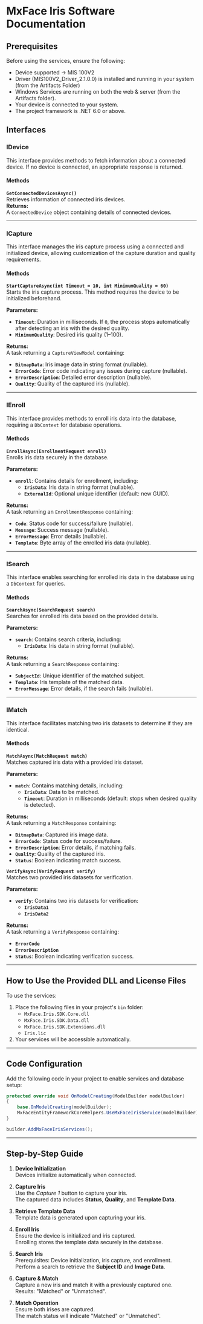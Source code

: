 # MxFace Iris Software Documentation

## **Prerequisites**
Before using the services, ensure the following:

- Device supported -> MIS 100V2
- Driver (MIS100V2_Driver_2.1.0.0) is installed and running in your system (from the Artifacts Folder)
- Windows Services are running on both the web & server (from the Artifacts folder).
- Your device is connected to your system.
- The project framework is .NET 6.0 or above.

## Interfaces

### **IDevice**

This interface provides methods to fetch information about a connected device. If no device is connected, an appropriate response is returned.

#### **Methods**

**`GetConnectedDevicesAsync()`**  
Retrieves information of connected iris devices.  
**Returns:**  
A `ConnectedDevice` object containing details of connected devices.

---

### **ICapture**

This interface manages the iris capture process using a connected and initialized device, allowing customization of the capture duration and quality requirements.

#### **Methods**

**`StartCaptureAsync(int Timeout = 10, int MinimumQuality = 60)`**  
Starts the iris capture process. This method requires the device to be initialized beforehand.  

**Parameters:**
- **`Timeout`**: Duration in milliseconds. If `0`, the process stops automatically after detecting an iris with the desired quality.
- **`MinimumQuality`**: Desired iris quality (1–100).

**Returns:**  
A task returning a `CaptureViewModel` containing:
- **`BitmapData`**: Iris image data in string format (nullable).
- **`ErrorCode`**: Error code indicating any issues during capture (nullable).
- **`ErrorDescription`**: Detailed error description (nullable).
- **`Quality`**: Quality of the captured iris (nullable).

---

### **IEnroll<TContext>**

This interface provides methods to enroll iris data into the database, requiring a `DbContext` for database operations.

#### **Methods**

**`EnrollAsync(EnrollmentRequest enroll)`**  
Enrolls iris data securely in the database.

**Parameters:**
- **`enroll`**: Contains details for enrollment, including:
  - **`IrisData`**: Iris data in string format (nullable).
  - **`ExternalId`**: Optional unique identifier (default: new GUID).

**Returns:**  
A task returning an `EnrollmentResponse` containing:
- **`Code`**: Status code for success/failure (nullable).
- **`Message`**: Success message (nullable).
- **`ErrorMessage`**: Error details (nullable).
- **`Template`**: Byte array of the enrolled iris data (nullable).

---

### **ISearch<TContext>**

This interface enables searching for enrolled iris data in the database using a `DbContext` for queries.

#### **Methods**

**`SearchAsync(SearchRequest search)`**  
Searches for enrolled iris data based on the provided details.

**Parameters:**
- **`search`**: Contains search criteria, including:
  - **`IrisData`**: Iris data in string format (nullable).

**Returns:**  
A task returning a `SearchResponse` containing:
- **`SubjectId`**: Unique identifier of the matched subject.
- **`Template`**: Iris template of the matched data.
- **`ErrorMessage`**: Error details, if the search fails (nullable).

---

### **IMatch**

This interface facilitates matching two iris datasets to determine if they are identical.

#### **Methods**

**`MatchAsync(MatchRequest match)`**  
Matches captured iris data with a provided iris dataset.

**Parameters:**
- **`match`**: Contains matching details, including:
  - **`IrisData`**: Data to be matched.
  - **`Timeout`**: Duration in milliseconds (default: stops when desired quality is detected).

**Returns:**  
A task returning a `MatchResponse` containing:
- **`BitmapData`**: Captured iris image data.
- **`ErrorCode`**: Status code for success/failure.
- **`ErrorDescription`**: Error details, if matching fails.
- **`Quality`**: Quality of the captured iris.
- **`Status`**: Boolean indicating match success.

**`VerifyAsync(VerifyRequest verify)`**  
Matches two provided iris datasets for verification.

**Parameters:**
- **`verify`**: Contains two iris datasets for verification:
  - **`IrisData1`**
  - **`IrisData2`**

**Returns:**  
A task returning a `VerifyResponse` containing:
- **`ErrorCode`**
- **`ErrorDescription`**
- **`Status`**: Boolean indicating verification success.

---

## How to Use the Provided DLL and License Files

To use the services:
1. Place the following files in your project's `bin` folder:
   - `MxFace.Iris.SDK.Core.dll`
   - `MxFace.Iris.SDK.Data.dll`
   - `MxFace.Iris.SDK.Extensions.dll`
   - `Iris.lic`
2. Your services will be accessible automatically.

---

## Code Configuration

Add the following code in your project to enable services and database setup:

```csharp
protected override void OnModelCreating(ModelBuilder modelBuilder)
{
    base.OnModelCreating(modelBuilder);
    MxFaceEntityFrameworkCoreHelpers.UseMxFaceIrisService(modelBuilder);
}

builder.AddMxFaceIrisServices();
```

---

## Step-by-Step Guide

1. **Device Initialization**  
   Devices initialize automatically when connected.

2. **Capture Iris**  
   Use the *Capture 1* button to capture your iris.  
   The captured data includes **Status**, **Quality**, and **Template Data**.

3. **Retrieve Template Data**  
   Template data is generated upon capturing your iris.

4. **Enroll Iris**  
   Ensure the device is initialized and iris captured.  
   Enrolling stores the template data securely in the database.

5. **Search Iris**  
   Prerequisites: Device initialization, iris capture, and enrollment.  
   Perform a search to retrieve the **Subject ID** and **Image Data**.

6. **Capture & Match**  
   Capture a new iris and match it with a previously captured one.  
   Results: "Matched" or "Unmatched".

7. **Match Operation**  
   Ensure both irises are captured.  
   The match status will indicate "Matched" or "Unmatched".
